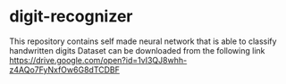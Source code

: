 # digit-recognizer
This repository contains self made neural network that is able to classify handwritten digits
Dataset can be downloaded from the following link https://drive.google.com/open?id=1vI3QJ8whh-z4AQo7FyNxfOw6G8dTCDBF
